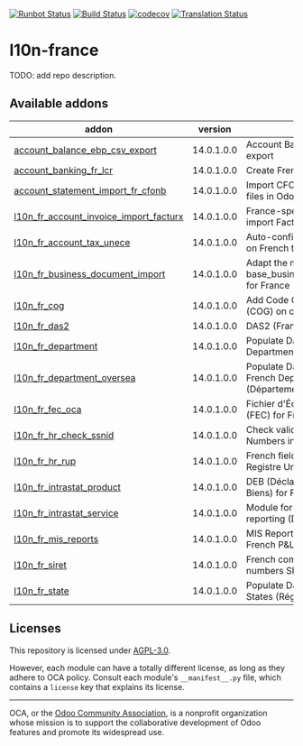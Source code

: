 [![Runbot Status](https://runbot.odoo-community.org/runbot/badge/flat/121/14.0.svg)](https://runbot.odoo-community.org/runbot/repo/github-com-oca-l10n-france-121)
[![Build Status](https://travis-ci.com/OCA/l10n-france.svg?branch=14.0)](https://travis-ci.com/OCA/l10n-france)
[![codecov](https://codecov.io/gh/OCA/l10n-france/branch/14.0/graph/badge.svg)](https://codecov.io/gh/OCA/l10n-france)
[![Translation Status](https://translation.odoo-community.org/widgets/l10n-france-14-0/-/svg-badge.svg)](https://translation.odoo-community.org/engage/l10n-france-14-0/?utm_source=widget)

<!-- /!\ do not modify above this line -->

# l10n-france

TODO: add repo description.

<!-- /!\ do not modify below this line -->

<!-- prettier-ignore-start -->

[//]: # (addons)

Available addons
----------------
addon | version | summary
--- | --- | ---
[account_balance_ebp_csv_export](account_balance_ebp_csv_export/) | 14.0.1.0.0 | Account Balance EBP CSV export
[account_banking_fr_lcr](account_banking_fr_lcr/) | 14.0.1.0.0 | Create French LCR CFONB files
[account_statement_import_fr_cfonb](account_statement_import_fr_cfonb/) | 14.0.1.0.0 | Import CFONB bank statements files in Odoo
[l10n_fr_account_invoice_import_facturx](l10n_fr_account_invoice_import_facturx/) | 14.0.1.0.0 | France-specific module to import Factur-X invoices
[l10n_fr_account_tax_unece](l10n_fr_account_tax_unece/) | 14.0.1.0.0 | Auto-configure UNECE params on French taxes
[l10n_fr_business_document_import](l10n_fr_business_document_import/) | 14.0.1.0.0 | Adapt the module base_business_document_import for France
[l10n_fr_cog](l10n_fr_cog/) | 14.0.1.0.0 | Add Code Officiel Géographique (COG) on countries
[l10n_fr_das2](l10n_fr_das2/) | 14.0.1.0.0 | DAS2 (France)
[l10n_fr_department](l10n_fr_department/) | 14.0.1.0.0 | Populate Database with French Departments (Départements)
[l10n_fr_department_oversea](l10n_fr_department_oversea/) | 14.0.1.0.0 | Populate Database with overseas French Departments (Départements d'outre-mer)
[l10n_fr_fec_oca](l10n_fr_fec_oca/) | 14.0.1.0.0 | Fichier d'Échange Informatisé (FEC) for France
[l10n_fr_hr_check_ssnid](l10n_fr_hr_check_ssnid/) | 14.0.1.0.0 | Check validity of Social Security Numbers in French companies
[l10n_fr_hr_rup](l10n_fr_hr_rup/) | 14.0.1.0.0 | French fields and report for Registre Unique du Personnel
[l10n_fr_intrastat_product](l10n_fr_intrastat_product/) | 14.0.1.0.0 | DEB (Déclaration d'Échange de Biens) for France
[l10n_fr_intrastat_service](l10n_fr_intrastat_service/) | 14.0.1.0.0 | Module for Intrastat service reporting (DES) for France
[l10n_fr_mis_reports](l10n_fr_mis_reports/) | 14.0.1.0.0 | MIS Report templates for the French P&L and Balance Sheets
[l10n_fr_siret](l10n_fr_siret/) | 14.0.1.0.0 | French company identity numbers SIRET/SIREN/NIC
[l10n_fr_state](l10n_fr_state/) | 14.0.1.0.0 | Populate Database with French States (Régions)

[//]: # (end addons)

<!-- prettier-ignore-end -->

## Licenses

This repository is licensed under [AGPL-3.0](LICENSE).

However, each module can have a totally different license, as long as they adhere to OCA
policy. Consult each module's `__manifest__.py` file, which contains a `license` key
that explains its license.

----

OCA, or the [Odoo Community Association](http://odoo-community.org/), is a nonprofit
organization whose mission is to support the collaborative development of Odoo features
and promote its widespread use.
